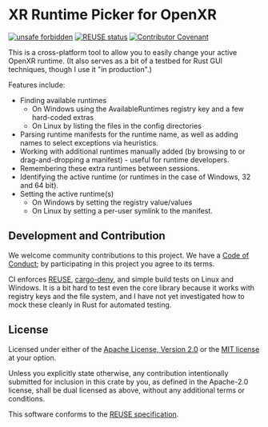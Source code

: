 # XR Runtime Picker for OpenXR

<!--
Copyright 2023, Collabora, Ltd.
SPDX-License-Identifier: CC-BY-4.0
-->

[![unsafe forbidden](https://img.shields.io/badge/unsafe-forbidden-success.svg)](https://github.com/rust-secure-code/safety-dance/)
[![REUSE status](https://api.reuse.software/badge/github.com/rpavlik/xr-picker)](https://api.reuse.software/info/github.com/rpavlik/xr-picker)
[![Contributor Covenant](https://img.shields.io/badge/Contributor%20Covenant-2.1-4baaaa.svg)](CODE_OF_CONDUCT.md)

This is a cross-platform tool to allow you to easily change your active OpenXR
runtime. (It also serves as a bit of a testbed for Rust GUI techniques, though I
use it "in production".)

Features include:

- Finding available runtimes
  - On Windows using the AvailableRuntimes registry key and a few hard-coded
    extras
  - On Linux by listing the files in the config directories
- Parsing runtime manifests for the runtime name, as well as adding names to
  select exceptions via heuristics.
- Working with additional runtimes manually added (by browsing to or
  drag-and-dropping a manifest) - useful for runtime developers.
- Remembering these extra runtimes between sessions.
- Identifying the active runtime (or runtimes in the case of Windows, 32 and 64
  bit).
- Setting the active runtime(s)
  - On Windows by setting the registry value/values
  - On Linux by setting a per-user symlink to the manifest.

## Development and Contribution

We welcome community contributions to this project. We have a
[Code of Conduct](CODE_OF_CONDUCT.md); by participating in this project you
agree to its terms.

CI enforces [REUSE][], [cargo-deny][], and simple build tests on Linux and
Windows. It is a bit hard to test even the core library because it works with
registry keys and the file system, and I have not yet investigated how to mock
these cleanly in Rust for automated testing.

[REUSE]: https://reuse.software/
[cargo-deny]: https://embarkstudios.github.io/cargo-deny/

## License

Licensed under either of the
[Apache License, Version 2.0](LICENSES/Apache-2.0.txt) or the
[MIT license](LICENSES/MIT.txt) at your option.

Unless you explicitly state otherwise, any contribution intentionally submitted
for inclusion in this crate by you, as defined in the Apache-2.0 license, shall
be dual licensed as above, without any additional terms or conditions.

This software conforms to the [REUSE specification](https://reuse.software).
